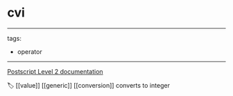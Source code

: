 # cvi

---
tags:

- operator

---

[Postscript Level 2 documentation](https://hepunx.rl.ac.uk/~adye/psdocs/ref/PSL2c.html#cvi)

🏷️ [[value]] [[generic]] [[conversion]]
converts to integer
